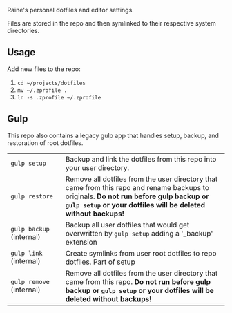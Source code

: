 Raine's personal dotfiles and editor settings.

Files are stored in the repo and then symlinked to their respective system directories.

## Usage

Add new files to the repo:

1. `cd ~/projects/dotfiles`
2. `mv ~/.zprofile .`
3. `ln -s .zprofile ~/.zprofile`

## Gulp

This repo also contains a legacy gulp app that handles setup, backup, and restoration of root dotfiles.

<table>
	<tr>
		<td><code>gulp&nbsp;setup</code></td>
		<td>Backup and link the dotfiles from this repo into your user directory.</td>
	</tr>
	<tr>
		<td><code>gulp&nbsp;restore</code></td>
		<td>Remove all dotfiles from the user directory that came from this repo and rename backups to originals. <b>Do not run before gulp backup or <code>gulp&nbsp;setup</code> or your dotfiles will be deleted without backups!</b></td>
	</tr>
	<tr>
		<td><code>gulp&nbsp;backup</code> (internal)</td>
		<td>Backup all user dotfiles that would get overwritten by <code>gulp&nbsp;setup</code> adding a '_backup' extension</td>
	</tr>
	<tr>
		<td><code>gulp&nbsp;link</code> (internal)</td>
		<td>Create symlinks from user root dotfiles to repo dotfiles. Part of setup</td>
	</tr>
	<tr>
		<td><code>gulp&nbsp;remove</code> (internal)</td>
		<td>Remove all dotfiles from the user directory that came from this repo. <b>Do not run before gulp backup or <code>gulp&nbsp;setup</code> or your dotfiles will be deleted without backups!</b></td>
	</tr>
</table>
